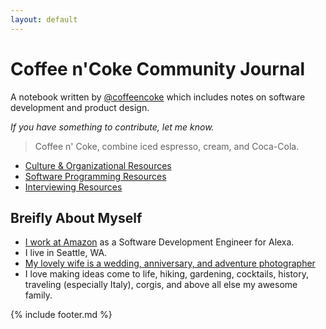```yaml
---
layout: default
---
```


# Coffee n'Coke Community Journal

A notebook written by [@coffeencoke](https://github.com/coffeencoke) which includes notes on software development and product design.

*If you have something to contribute, let me know.*

> Coffee n' Coke, combine iced espresso, cream, and Coca-Cola.

- [Culture & Organizational Resources](culture-and-organizational-resources)
- [Software Programming Resources](software-programming-resources)
- [Interviewing Resources](interviewing-resources)

## Breifly About Myself

- [I work at Amazon](https://www.linkedin.com/in/coffeencoke/) as a Software Development Engineer for Alexa.
- I live in Seattle, WA.
- [My lovely wife is a wedding, anniversary, and adventure photographer](https://bettyelainephotography.com/)
- I love making ideas come to life, hiking, gardening, cocktails, history, traveling
(especially Italy), corgis, and above all else my awesome family.

{% include footer.md %}
